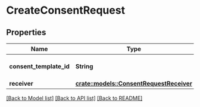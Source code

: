 # CreateConsentRequest

## Properties

Name | Type | Description | Notes
------------ | ------------- | ------------- | -------------
**consent_template_id** | **String** | Consent request template id | 
**receiver** | [**crate::models::ConsentRequestReceiver**](ConsentRequestReceiver.md) |  | 

[[Back to Model list]](../README.md#documentation-for-models) [[Back to API list]](../README.md#documentation-for-api-endpoints) [[Back to README]](../README.md)


